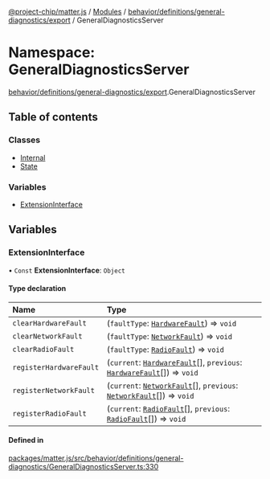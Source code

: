 [@project-chip/matter.js](../README.md) / [Modules](../modules.md) / [behavior/definitions/general-diagnostics/export](behavior_definitions_general_diagnostics_export.md) / GeneralDiagnosticsServer

# Namespace: GeneralDiagnosticsServer

[behavior/definitions/general-diagnostics/export](behavior_definitions_general_diagnostics_export.md).GeneralDiagnosticsServer

## Table of contents

### Classes

- [Internal](../classes/behavior_definitions_general_diagnostics_export.GeneralDiagnosticsServer.Internal.md)
- [State](../classes/behavior_definitions_general_diagnostics_export.GeneralDiagnosticsServer.State.md)

### Variables

- [ExtensionInterface](behavior_definitions_general_diagnostics_export.GeneralDiagnosticsServer.md#extensioninterface)

## Variables

### ExtensionInterface

• `Const` **ExtensionInterface**: `Object`

#### Type declaration

| Name | Type |
| :------ | :------ |
| `clearHardwareFault` | (`faultType`: [`HardwareFault`](../enums/cluster_export.GeneralDiagnostics.HardwareFault.md)) => `void` |
| `clearNetworkFault` | (`faultType`: [`NetworkFault`](../enums/cluster_export.GeneralDiagnostics.NetworkFault.md)) => `void` |
| `clearRadioFault` | (`faultType`: [`RadioFault`](../enums/cluster_export.GeneralDiagnostics.RadioFault.md)) => `void` |
| `registerHardwareFault` | (`current`: [`HardwareFault`](../enums/cluster_export.GeneralDiagnostics.HardwareFault.md)[], `previous`: [`HardwareFault`](../enums/cluster_export.GeneralDiagnostics.HardwareFault.md)[]) => `void` |
| `registerNetworkFault` | (`current`: [`NetworkFault`](../enums/cluster_export.GeneralDiagnostics.NetworkFault.md)[], `previous`: [`NetworkFault`](../enums/cluster_export.GeneralDiagnostics.NetworkFault.md)[]) => `void` |
| `registerRadioFault` | (`current`: [`RadioFault`](../enums/cluster_export.GeneralDiagnostics.RadioFault.md)[], `previous`: [`RadioFault`](../enums/cluster_export.GeneralDiagnostics.RadioFault.md)[]) => `void` |

#### Defined in

[packages/matter.js/src/behavior/definitions/general-diagnostics/GeneralDiagnosticsServer.ts:330](https://github.com/project-chip/matter.js/blob/904d0c9b952b91f28a21803759c5e5c66ee4d272/packages/matter.js/src/behavior/definitions/general-diagnostics/GeneralDiagnosticsServer.ts#L330)
